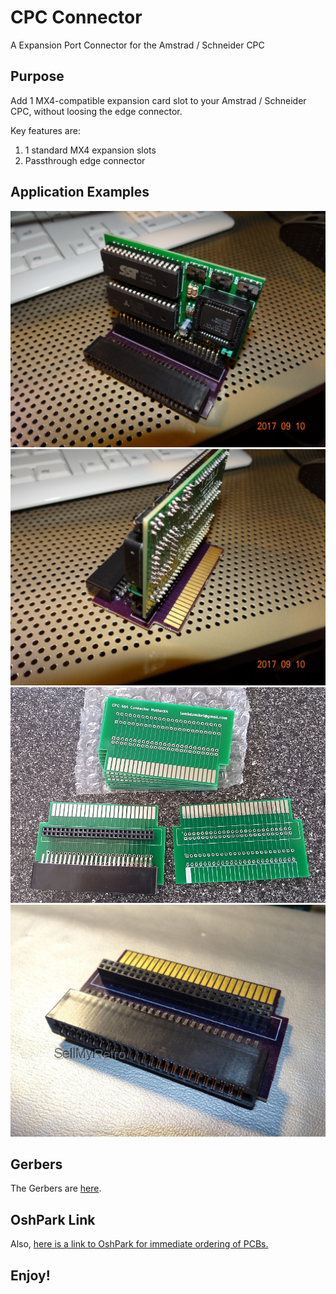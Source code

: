 # CPC Connector
A Expansion Port Connector for the Amstrad / Schneider CPC

## Purpose 

Add 1 MX4-compatible expansion card slot to your Amstrad / Schneider CPC, without loosing the edge connector.

Key features are: 
1. 1 standard MX4 expansion slots 
2. Passthrough edge connector

## Application Examples 

![CPC Connector 1](images/connector-1.jpg)  
![CPC Connector 2](images/connector-2.jpg)  
![CPC Connector 3](images/connector-3.jpg)  
![CPC Connector 4](images/connector-4.jpg)  


## Gerbers 

The Gerbers are [here](gerbers/cpc-connector.zip). 

## OshPark Link 

Also, [here is a link to OshPark for immediate ordering of PCBs.](https://oshpark.com/shared_projects/3yA33GYO) 

## Enjoy! 

